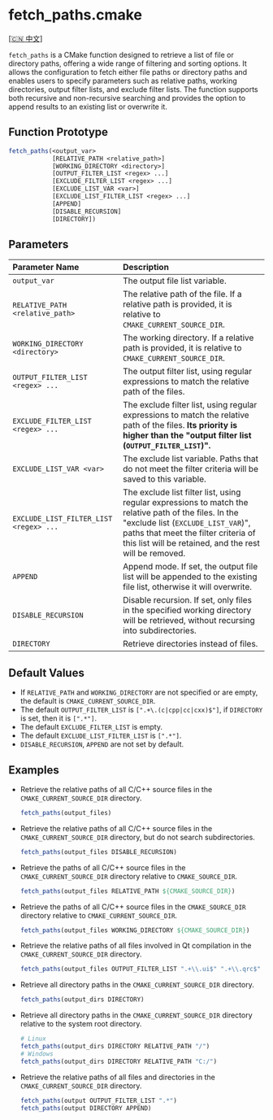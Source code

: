 # fetch_paths.cmake

[[🇨🇳 中文]](README_zh.md)

`fetch_paths` is a CMake function designed to retrieve a list of file or directory paths, offering a wide range of filtering and sorting options. It allows the configuration to fetch either file paths or directory paths and enables users to specify parameters such as relative paths, working directories, output filter lists, and exclude filter lists. The function supports both recursive and non-recursive searching and provides the option to append results to an existing list or overwrite it.

## Function Prototype

```cmake
fetch_paths(<output_var>
            [RELATIVE_PATH <relative_path>]
            [WORKING_DIRECTORY <directory>]
            [OUTPUT_FILTER_LIST <regex> ...]
            [EXCLUDE_FILTER_LIST <regex> ...]
            [EXCLUDE_LIST_VAR <var>]
            [EXCLUDE_LIST_FILTER_LIST <regex> ...]
            [APPEND]
            [DISABLE_RECURSION]
            [DIRECTORY])
```

## Parameters

| Parameter Name                         | Description                                                  |
| :------------------------------------- | :----------------------------------------------------------- |
| `output_var`                           | The output file list variable.                               |
| `RELATIVE_PATH <relative_path>`        | The relative path of the file. If a relative path is provided, it is relative to `CMAKE_CURRENT_SOURCE_DIR`. |
| `WORKING_DIRECTORY <directory>`        | The working directory. If a relative path is provided, it is relative to `CMAKE_CURRENT_SOURCE_DIR`. |
| `OUTPUT_FILTER_LIST <regex> ...`       | The output filter list, using regular expressions to match the relative path of the files. |
| `EXCLUDE_FILTER_LIST <regex> ...`      | The exclude filter list, using regular expressions to match the relative path of the files. **Its priority is higher than the "output filter list (`OUTPUT_FILTER_LIST`)".** |
| `EXCLUDE_LIST_VAR <var>`               | The exclude list variable. Paths that do not meet the filter criteria will be saved to this variable. |
| `EXCLUDE_LIST_FILTER_LIST <regex> ...` | The exclude list filter list, using regular expressions to match the relative path of the files. In the "exclude list (`EXCLUDE_LIST_VAR`)", paths that meet the filter criteria of this list will be retained, and the rest will be removed. |
| `APPEND`                               | Append mode. If set, the output file list will be appended to the existing file list, otherwise it will overwrite. |
| `DISABLE_RECURSION`                    | Disable recursion. If set, only files in the specified working directory will be retrieved, without recursing into subdirectories. |
| `DIRECTORY`                            | Retrieve directories instead of files.                       |

## Default Values

- If `RELATIVE_PATH` and `WORKING_DIRECTORY` are not specified or are empty, the default is `CMAKE_CURRENT_SOURCE_DIR`.
- The default `OUTPUT_FILTER_LIST` is `[".+\.(c|cpp|cc|cxx)$"]`, if `DIRECTORY` is set, then it is `[".*"]`.
- The default `EXCLUDE_FILTER_LIST` is empty.
- The default `EXCLUDE_LIST_FILTER_LIST` is `[".*"]`.
- `DISABLE_RECURSION`, `APPEND` are not set by default.

## Examples

- Retrieve the relative paths of all C/C++ source files in the `CMAKE_CURRENT_SOURCE_DIR` directory.

  ```cmake
  fetch_paths(output_files)
  ```

- Retrieve the relative paths of all C/C++ source files in the `CMAKE_CURRENT_SOURCE_DIR` directory, but do not search subdirectories.

  ```cmake
  fetch_paths(output_files DISABLE_RECURSION)
  ```

- Retrieve the paths of all C/C++ source files in the `CMAKE_CURRENT_SOURCE_DIR` directory relative to `CMAKE_SOURCE_DIR`.

  ```cmake
  fetch_paths(output_files RELATIVE_PATH ${CMAKE_SOURCE_DIR})
  ```

- Retrieve the paths of all C/C++ source files in the `CMAKE_SOURCE_DIR` directory relative to `CMAKE_CURRENT_SOURCE_DIR`.

  ```cmake
  fetch_paths(output_files WORKING_DIRECTORY ${CMAKE_SOURCE_DIR})
  ```

- Retrieve the relative paths of all files involved in Qt compilation in the `CMAKE_CURRENT_SOURCE_DIR` directory.

  ```cmake
  fetch_paths(output_files OUTPUT_FILTER_LIST ".+\\.ui$" ".+\\.qrc$" ".+\\.(c|cpp|cc|cxx)$" ".+\\.h$")
  ```

- Retrieve all directory paths in the `CMAKE_CURRENT_SOURCE_DIR` directory.

  ```cmake
  fetch_paths(output_dirs DIRECTORY)
  ```

- Retrieve all directory paths in the `CMAKE_CURRENT_SOURCE_DIR` directory relative to the system root directory.

  ```cmake
  # Linux
  fetch_paths(output_dirs DIRECTORY RELATIVE_PATH "/")
  # Windows
  fetch_paths(output_dirs DIRECTORY RELATIVE_PATH "C:/")
  ```

- Retrieve the relative paths of all files and directories in the `CMAKE_CURRENT_SOURCE_DIR` directory.

  ```cmake
  fetch_paths(output OUTPUT_FILTER_LIST ".*")
  fetch_paths(output DIRECTORY APPEND)
  ```
